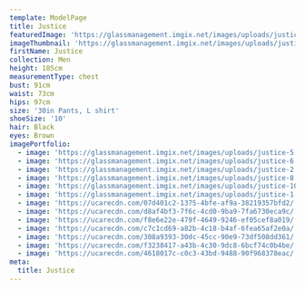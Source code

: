 ```yaml
---
template: ModelPage
title: Justice
featuredImage: 'https://glassmanagement.imgix.net/images/uploads/justice-7.jpg'
imageThumbnail: 'https://glassmanagement.imgix.net/images/uploads/justice-9.jpg'
firstName: Justice
collection: Men
height: 185cm
measurementType: chest
bust: 91cm
waist: 73cm
hips: 97cm
size: '30in Pants, L shirt'
shoeSize: '10'
hair: Black
eyes: Brown
imagePortfolio:
  - image: 'https://glassmanagement.imgix.net/images/uploads/justice-5.jpg'
  - image: 'https://glassmanagement.imgix.net/images/uploads/justice-6.jpg'
  - image: 'https://glassmanagement.imgix.net/images/uploads/justice-2.jpg'
  - image: 'https://glassmanagement.imgix.net/images/uploads/justice-8.jpg'
  - image: 'https://glassmanagement.imgix.net/images/uploads/justice-10.jpg'
  - image: 'https://glassmanagement.imgix.net/images/uploads/justice-1.jpg'
  - image: 'https://ucarecdn.com/07d401c2-1375-4bfe-af9a-38219357bfd2/'
  - image: 'https://ucarecdn.com/d8af4bf3-7f6c-4cd0-9ba9-7fa6730eca9c/'
  - image: 'https://ucarecdn.com/f8e6e22e-479f-4649-9246-ef05cef8a019/'
  - image: 'https://ucarecdn.com/c7c1cd69-a82b-4c18-b4af-6fea65af2e0a/'
  - image: 'https://ucarecdn.com/308a9393-30dc-45cc-90e9-73df508dd361/'
  - image: 'https://ucarecdn.com/f3238417-a43b-4c30-9dc8-6bcf74c0b4be/'
  - image: 'https://ucarecdn.com/4618017c-c0c3-43bd-9488-90f968378eac/'
meta:
  title: Justice
---
```


